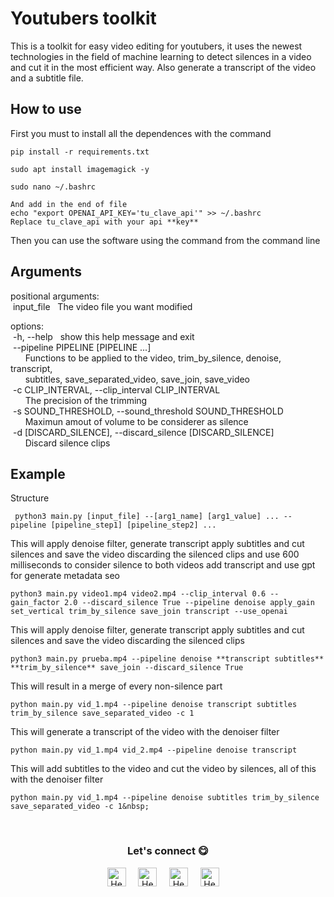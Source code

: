 # Youtubers toolkit

This is a toolkit for easy video editing for youtubers, it uses the newest technologies in the field of machine learning to detect silences in a video and cut it in the most efficient way.
Also generate a transcript of the video and a subtitle file.

## How to use 
First you must to install all the dependences with the command 
~~~
pip install -r requirements.txt

sudo apt install imagemagick -y

sudo nano ~/.bashrc

And add in the end of file
echo "export OPENAI_API_KEY='tu_clave_api'" >> ~/.bashrc
Replace tu_clave_api with your api **key**
~~~
Then you can use the software using the command from the command line

## Arguments
positional arguments:<br>
&nbsp;input_file&nbsp;&nbsp;&nbsp;The video file you want modified<br>

options:<br>
&nbsp;-h, --help&nbsp;&nbsp;&nbsp;show this help message and exit<br>
&nbsp;--pipeline PIPELINE [PIPELINE ...]<br>
&nbsp;&nbsp;&nbsp;&nbsp;&nbsp;&nbsp;Functions to be applied to the video, trim_by_silence, denoise, transcript,<br>
&nbsp;&nbsp;&nbsp;&nbsp;&nbsp;&nbsp;subtitles, save_separated_video, save_join, save_video<br>
&nbsp;-c CLIP_INTERVAL, --clip_interval CLIP_INTERVAL<br>
&nbsp;&nbsp;&nbsp;&nbsp;&nbsp;&nbsp;The precision of the trimming<br>
&nbsp;-s SOUND_THRESHOLD, --sound_threshold SOUND_THRESHOLD<br>
&nbsp;&nbsp;&nbsp;&nbsp;&nbsp;&nbsp;Maximun amout of volume to be considerer as silence<br>
&nbsp;-d [DISCARD_SILENCE], --discard_silence [DISCARD_SILENCE]<br>
&nbsp;&nbsp;&nbsp;&nbsp;&nbsp;&nbsp;Discard silence clips<br>

## Example

Structure
~~~
 python3 main.py [input_file] --[arg1_name] [arg1_value] ... --pipeline [pipeline_step1] [pipeline_step2] ...
~~~

This will apply denoise filter, generate transcript apply subtitles and cut silences and save the video discarding the silenced clips and use 600 milliseconds to consider silence to both videos add transcript and use gpt for generate metadata seo
~~~
python3 main.py video1.mp4 video2.mp4 --clip_interval 0.6 --gain_factor 2.0 --discard_silence True --pipeline denoise apply_gain set_vertical trim_by_silence save_join transcript --use_openai
~~~

This will apply denoise filter, generate transcript apply subtitles and cut silences and save the video discarding the silenced clips
~~~
python3 main.py prueba.mp4 --pipeline denoise **transcript subtitles** **trim_by_silence** save_join --discard_silence True
~~~


This will result in a merge of every non-silence part 
~~~
python main.py vid_1.mp4 --pipeline denoise transcript subtitles trim_by_silence save_separated_video -c 1
~~~

This will generate a transcript of the video with the denoiser filter
~~~
python main.py vid_1.mp4 vid_2.mp4 --pipeline denoise transcript
~~~

This will add subtitles to the video and cut the video by silences, all of this with the denoiser filter
~~~
python main.py vid_1.mp4 --pipeline denoise subtitles trim_by_silence save_separated_video -c 1&nbsp;
~~~
<br>

<div align="center">
<h3 align="center">Let's connect 😋</h3>
</div>
<p align="center">
<a href="https://www.linkedin.com/in/hector-pulido-17547369/" target="blank">
<img align="center" width="30px" alt="Hector's LinkedIn" src="https://www.vectorlogo.zone/logos/linkedin/linkedin-icon.svg"/></a> &nbsp; &nbsp;
<a href="https://twitter.com/Hector_Pulido_" target="blank">
<img align="center" width="30px" alt="Hector's Twitter" src="https://www.vectorlogo.zone/logos/twitter/twitter-official.svg"/></a> &nbsp; &nbsp;
<a href="https://www.twitch.tv/hector_pulido_" target="blank">
<img align="center" width="30px" alt="Hector's Twitch" src="https://www.vectorlogo.zone/logos/twitch/twitch-icon.svg"/></a> &nbsp; &nbsp;
<a href="https://www.youtube.com/channel/UCS_iMeH0P0nsIDPvBaJckOw" target="blank">
<img align="center" width="30px" alt="Hector's Youtube" src="https://www.vectorlogo.zone/logos/youtube/youtube-icon.svg"/></a> &nbsp; &nbsp;

</p>
